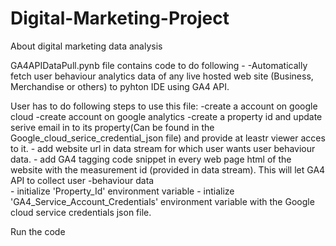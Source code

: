 # Digital-Marketing-Project
About digital marketing data analysis

GA4APIDataPull.pynb file contains code to do following -
    -Automatically fetch user behaviour analytics data of any live hosted web site (Business, Merchandise or others) to pyhton IDE using GA4 API. 
    
User has to do following steps to use this file:
    -create a account on google cloud
    -create account on google analytics
    -create a property id and update serive email in to its property(Can be found in the Google_cloud_serice_credential_json file) and provide at leastr viewer acces       to it.
    - add website url in data stream for which user wants user behaviour data. 
    - add GA4 tagging code snippet in every web page html of the website with the measurement id (provided in data stream). This will let GA4 API to collect user          -behaviour data  
    - initialize 'Property_Id' environment variable
    - intialize 'GA4_Service_Account_Credentials' environment variable with the Google cloud service credentials json file. 

Run the code
